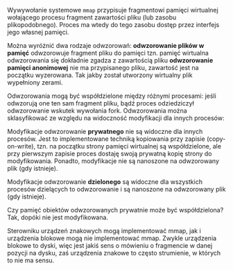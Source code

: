 Wywywołanie systemowe `mmap` przypisuje fragmentowi pamięci wirtualnej wołającego procesu
fragment zawartości pliku (lub zasobu plikopodobnego).
Proces ma wtedy do tego zasobu dostęp przez interfejs jego własnej pamięci.

Można wyróżnić dwa rodzaje odwzorowań:
**odwzorowanie plików w pamięć** odwzorowuje fragment pliku do pamięci
tzn. pamięć wirtualna odwzorowania się dokładnie zgadza z zawartością pliku
**odwzorowanie pamięci anonimowej** nie ma przypisanego pliku, zawartość jest
na początku wyzerowana. Tak jakby został utworzony wirtualny plik wypełniony
zerami.

Odwzorowania mogą być współdzielone między różnymi procesami: jeśli odwzorują
one ten sam fragment pliku, bądź proces odziedziczył odwzorowanie wskutek
wywołania fork.
Odwzorowania można sklasyfikować ze względu na widoczność modyfikacji dla
innych procesów:

Modyfikacje odwzorowanie **prywatnego** nie są widoczne dla innych procesów.
Jest to implementowane techniką kopiowania przy zapisie (copy-on-write),
tzn. na początku strony pamięci wirtualnej są współdzielone, ale przy pierwszym
zapisie proces dostaję swoją prywatną kopię strony do modyfikowania.
Ponadto, modyfikacje nie są nanoszone na odwzorowany plik (gdy istnieje).

Modyfikacje odwzorowanie **dzielonego** są widoczne dla wszystkich procesów
dzielących to odwzorowanie i są nanoszone na odwzorowany plik (gdy istnieje).

Czy pamięć obiektów odwzorowanych prywatnie może być współdzielona?
Tak, dopóki nie jest modyfikowana.

Sterowniku urządzeń znakowych mogą implementować mmap, jak i urządzenia blokowe
mogą nie implementować mmap.
Zwykle urządzenia blokowe to dyski, więc jest jakiś sens o mówieniu o
fragmencie w danej pozycji na dysku, zaś urządzenia znakowe to często
strumienie, w których to nie ma sensu.
